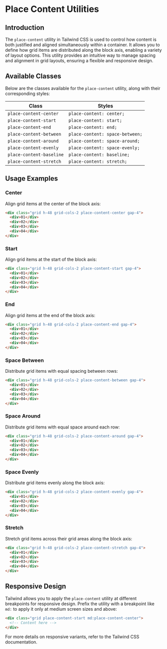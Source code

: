 # Place Content Utilities

## Introduction
The `place-content` utility in Tailwind CSS is used to control how content is both justified and aligned simultaneously within a container. It allows you to define how grid items are distributed along the block axis, enabling a variety of layout options. This utility provides an intuitive way to manage spacing and alignment in grid layouts, ensuring a flexible and responsive design.

## Available Classes
Below are the classes available for the `place-content` utility, along with their corresponding styles:

| Class | Styles |
|--------|----------------------|
| `place-content-center` | `place-content: center;` |
| `place-content-start` | `place-content: start;` |
| `place-content-end` | `place-content: end;` |
| `place-content-between` | `place-content: space-between;` |
| `place-content-around` | `place-content: space-around;` |
| `place-content-evenly` | `place-content: space-evenly;` |
| `place-content-baseline` | `place-content: baseline;` |
| `place-content-stretch` | `place-content: stretch;` |

## Usage Examples

### Center
Align grid items at the center of the block axis:
```html
<div class="grid h-48 grid-cols-2 place-content-center gap-4">
  <div>01</div>
  <div>02</div>
  <div>03</div>
  <div>04</div>
</div>
```

### Start
Align grid items at the start of the block axis:
```html
<div class="grid h-48 grid-cols-2 place-content-start gap-4">
  <div>01</div>
  <div>02</div>
  <div>03</div>
  <div>04</div>
</div>
```

### End
Align grid items at the end of the block axis:
```html
<div class="grid h-48 grid-cols-2 place-content-end gap-4">
  <div>01</div>
  <div>02</div>
  <div>03</div>
  <div>04</div>
</div>
```

### Space Between
Distribute grid items with equal spacing between rows:
```html
<div class="grid h-48 grid-cols-2 place-content-between gap-4">
  <div>01</div>
  <div>02</div>
  <div>03</div>
  <div>04</div>
</div>
```

### Space Around
Distribute grid items with equal space around each row:
```html
<div class="grid h-48 grid-cols-2 place-content-around gap-4">
  <div>01</div>
  <div>02</div>
  <div>03</div>
  <div>04</div>
</div>
```

### Space Evenly
Distribute grid items evenly along the block axis:
```html
<div class="grid h-48 grid-cols-2 place-content-evenly gap-4">
  <div>01</div>
  <div>02</div>
  <div>03</div>
  <div>04</div>
</div>
```

### Stretch
Stretch grid items across their grid areas along the block axis:
```html
<div class="grid h-48 grid-cols-2 place-content-stretch gap-4">
  <div>01</div>
  <div>02</div>
  <div>03</div>
  <div>04</div>
</div>
```

## Responsive Design
Tailwind allows you to apply the `place-content` utility at different breakpoints for responsive design. Prefix the utility with a breakpoint like `md:` to apply it only at medium screen sizes and above:

```html
<div class="grid place-content-start md:place-content-center">
  <!-- Content here -->
</div>
```

For more details on responsive variants, refer to the Tailwind CSS documentation.

